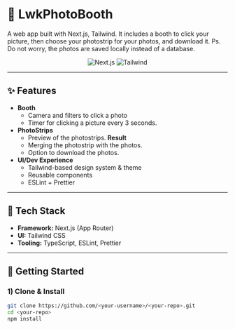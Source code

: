 # 📸 LwkPhotoBooth

A web app built with Next.js, Tailwind. It includes a booth to click your picture, then choose your photostrip for your photos, and download it.
Ps. Do not worry, the photos are saved locally instead of a database.

<p align="center">
  <img alt="Next.js" src="https://img.shields.io/badge/Next.js-13%2B-black">
  <img alt="Tailwind" src="https://img.shields.io/badge/TailwindCSS-3.x-06B6D4">
</p>

---

## ✨ Features

- **Booth**
  - Camera and filters to click a photo
  - Timer for clicking a picture every 3 seconds.
- **PhotoStrips**
  - Preview of the photostrips.
**Result**
  - Merging the photostrip with the photos.
  - Option to download the photos.
- **UI/Dev Experience**
  - Tailwind-based design system & theme
  - Reusable components 
  - ESLint + Prettier

---

## 🧱 Tech Stack

- **Framework:** Next.js (App Router)
- **UI:** Tailwind CSS
- **Tooling:** TypeScript, ESLint, Prettier

---

## 🚀 Getting Started

### 1) Clone & Install
```bash
git clone https://github.com/<your-username>/<your-repo>.git
cd <your-repo>
npm install
